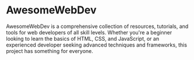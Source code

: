 # AwesomeWebDev
AwesomeWebDev is a comprehensive collection of resources, tutorials, and tools for web developers of all skill levels. Whether you're a beginner looking to learn the basics of HTML, CSS, and JavaScript, or an experienced developer seeking advanced techniques and frameworks, this project has something for everyone.
